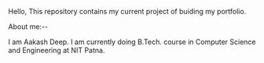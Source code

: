 Hello, This repository contains my current project of buiding my portfolio.

About me:--

I am Aakash Deep. I am currently doing B.Tech. course in Computer Science and Engineering at NIT Patna.